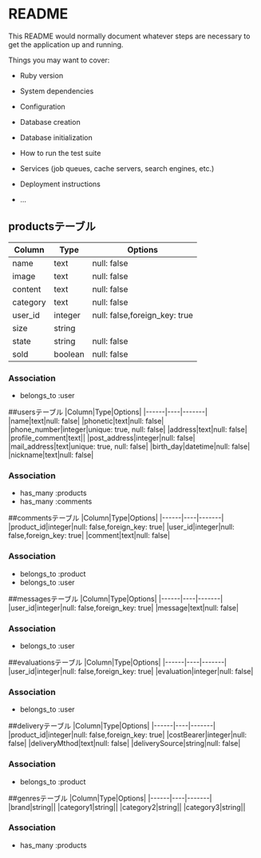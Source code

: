 # README

This README would normally document whatever steps are necessary to get the
application up and running.

Things you may want to cover:

* Ruby version

* System dependencies

* Configuration

* Database creation

* Database initialization

* How to run the test suite

* Services (job queues, cache servers, search engines, etc.)

* Deployment instructions

* ...

## productsテーブル
|Column|Type|Options|
|------|----|-------|
|name|text|null: false|
|image|text|null: false|
|content|text|null: false|
|category|text|null: false|
|user_id|integer|null: false,foreign_key: true|
|size|string||
|state|string|null: false|
|sold|boolean|null: false|

### Association
- belongs_to :user

##usersテーブル
|Column|Type|Options|
|------|----|-------|
|name|text|null: false|
|phonetic|text|null: false|
|phone_number|integer|unique: true, null: false|
|address|text|null: false|
|profile_comment|text||
|post_address|integer|null: false|
|mail_address|text|unique: true, null: false|
|birth_day|datetime|null: false|
|nickname|text|null: false|

### Association
- has_many :products
- has_many :comments

##commentsテーブル
|Column|Type|Options|
|------|----|-------|
|product_id|integer|null: false,foreign_key: true|
|user_id|integer|null: false,foreign_key: true|
|comment|text|null: false|

### Association
- belongs_to :product
- belongs_to :user

##messagesテーブル
|Column|Type|Options|
|------|----|-------|
|user_id|integer|null: false,foreign_key: true|
|message|text|null: false|

### Association
- belongs_to :user

##evaluationsテーブル
|Column|Type|Options|
|------|----|-------|
|user_id|integer|null: false,foreign_key: true|
|evaluation|integer|null: false|

### Association
- belongs_to :user

##deliveryテーブル
|Column|Type|Options|
|------|----|-------|
|product_id|integer|null: false,foreign_key: true|
|costBearer|integer|null: false|
|deliveryMthod|text|null: false|
|deliverySource|string|null: false|

### Association
- belongs_to :product

##genresテーブル
|Column|Type|Options|
|------|----|-------|
|brand|string||
|category1|string||
|category2|string||
|category3|string||

### Association
- has_many :products
